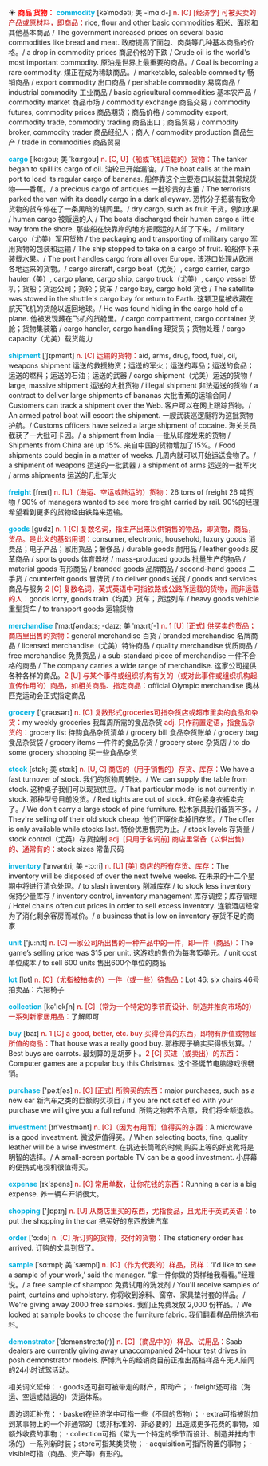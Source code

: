 ☀ <font color="red">**商品 货物：**</font>
<font color="sky blue">**commodity**</font> [kəˈmɒdəti; 美 -ˈmɑ:d-]
<font color="#c00000">n. [C] [经济学] 可被买卖的产品或原材料，即商品：</font>rice, flour and other basic commodities 稻米、面粉和其他基本商品 / The government increased prices on several basic commodities like bread and meat. 政府提高了面包、肉类等几种基本商品的价格。/ a drop in commodity prices 商品价格的下跌 / Crude oil is the world's most important commodity. 原油是世界上最重要的商品。/ Coal is becoming a rare commodity. 煤正在成为稀缺商品。/ marketable, saleable commodity 畅销商品 / export commodity 出口商品 / perishable commodity 易腐商品 / industrial commodity 工业商品 / basic agricultural commodities 基本农产品 / commodity market 商品市场 / commodity exchange 商品交易 / commodity futures, commodity prices 商品期货；商品价格 / commodity export, commodity trade, commodity trading 商品出口；商品贸易 / commodity broker, commodity trader 商品经纪人；商人 / commodity production 商品生产 / trade in commodities 商品贸易
           
<font color="sky blue">**cargo**</font> [ˈkɑ:gəʊ; 美 ˈkɑ:rgoʊ]
<font color="#c00000">n. [C, U]（船或飞机运载的）货物：</font>The tanker began to spill its cargo of oil. 油轮已开始漏油。/ The boat calls at the main port to load its regular cargo of bananas. 船停靠这个主要港口以装载其常规货物——香蕉。/ a precious cargo of antiques 一批珍贵的古董 / The terrorists parked the van with its deadly cargo in a dark alleyway. 恐怖分子把装有致命货物的货车停在了一条黑暗的胡同里。/ dry cargo, such as fruit 干货，例如水果 / human cargo 被贩运的人 / The boats discharged their human cargo a little way from the shore. 那些船在快靠岸的地方把贩运的人卸了下来。/ military cargo（尤美）军用货物 / the packaging and transporting of military cargo 军用货物的包装和运输 / The ship stopped to take on a cargo of fruit. 轮船停下来装载水果。/ The port handles cargo from all over Europe. 该港口处理从欧洲各地运来的货物。/ cargo aircraft, cargo boat（尤英）, cargo carrier, cargo hauler（美）, cargo plane, cargo ship, cargo truck（尤美）, cargo vessel 货机；货船；货运公司；货轮；货车 / cargo bay, cargo hold 货仓 / The satellite was stowed in the shuttle's cargo bay for return to Earth. 这颗卫星被收藏在航天飞机的货舱以返回地球。/ He was found hiding in the cargo hold of a plane. 他被发现藏在飞机的货舱里。/ cargo compartment, cargo container 货舱；货物集装箱 / cargo handler, cargo handling 理货员；货物处理 / cargo capacity（尤美）载货能力           
           
<font color="sky blue">**shipment**</font> [ˈʃɪpmənt]
<font color="#c00000">n. [C] 运输的货物：</font>aid, arms, drug, food, fuel, oil, weapons shipment 运送的救援物资；运送的军火；运送的毒品；运送的食品；运送的燃料；运送的石油；运送的武器 / cargo shipment（尤美）运送的货物 / large, massive shipment 运送的大批货物 / illegal shipment 非法运送的货物 / a contract to deliver large shipments of bananas 大批香蕉的运输合同 / Customers can track a shipment over the Web. 客户可以在网上跟踪货物。/ An armed patrol boat will escort the shipment. 一艘武装巡逻艇将为这批货物护航。/ Customs officers have seized a large shipment of cocaine. 海关关员截获了一大批可卡因。/ a shipment from India 一批从印度发来的货物 / Shipments from China are up 15%. 来自中国的货物增加了15%。/ Food shipments could begin in a matter of weeks. 几周内就可以开始运送食物了。/ a shipment of weapons 运送的一批武器 / a shipment of arms 运送的一批军火 / arms shipments 运送的几批军火

<font color="sky blue">**freight**</font> [freɪt]
<font color="#c00000">n. [U]（海运、空运或陆运的）货物：</font>26 tons of freight 26 吨货物 / 90% of managers wanted to see more freight carried by rail. 90%的经理希望看到更多的货物经由铁路来运输。

<font color="sky blue">**goods**</font> [ɡʊdz] 
<font color="#c00000">n. 1 [C] 复数名词，指生产出来以供销售的物品，即货物，商品，货品。是此义的基础用词：</font>consumer, electronic, household, luxury goods 消费品；电子产品；家用货品；奢侈品 / durable goods 耐用品 / leather goods 皮革商品 / sports goods 体育器材 / mass-produced goods 批量生产的物品 / material goods 有形商品 / branded goods 品牌商品 / second-hand goods 二手货 / counterfeit goods 冒牌货 / to deliver goods 送货 / goods and services 商品与服务 <font color="#c00000">2 [C] 复数名词，英式英语中可指铁路或公路所运载的货物，而非运载的人：</font>goods lorry, goods train（均英）货车；货运列车 / heavy goods vehicle 重型货车 / to transport goods 运输货物
                      
<font color="sky blue">**merchandise**</font> [ˈmɜ:tʃəndaɪs; -daɪz; 美 ˈmɜ:rtʃ-]
<font color="#c00000">n. 1 [U] [正式] 供买卖的货品；商店里出售的货物：</font>general merchandise 百货 / branded merchandise 名牌商品 / licensed merchandise（尤美）特许商品 / quality merchandise 优质商品 / free merchandise 免费货品 / a sub-standard piece of merchandise 一件不合格的商品 / The company carries a wide range of merchandise. 这家公司提供各种各样的商品。<font color="#c00000">2 [U] 与某个事件或组织机构有关的（或对此事件或组织机构起宣传作用的）商品，如相关商品、指定商品：</font>official Olympic merchandise 奥林匹克运动会正式指定商品

<font color="sky blue">**grocery**</font> ['ɡrəʊsərɪ] 
<font color="#c00000">n. [C] 复数形式groceries可指杂货店或超市里卖的食品和杂货：</font>my weekly groceries 我每周所需的食品杂货 <font color="#c00000">adj. 只作前置定语，指食品杂货的：</font>grocery list 待购食品杂货清单 / grocery bill 食品杂货账单 / grocery bag 食品杂货袋 / grocery items 一件件的食品杂货 / grocery store 杂货店 / to do some grocery shopping 买一些食品杂货
           
<font color="sky blue">**stock**</font> [stɒk; 美 stɑ:k]
<font color="#c00000">n. [U, C] 商店的（用于销售的）存货、库存：</font>We have a fast turnover of stock. 我们的货物周转快。/ We can supply the table from stock. 这种桌子我们可以现货供应。/ That particular model is not currently in stock. 那种型号目前没货。/ Red tights are out of stock. 红色紧身衣裤卖完了。/ We don't carry a large stock of pine furniture. 松木家具我们备货不多。/ They're selling off their old stock cheap. 他们正廉价卖掉旧存货。/ The offer is only available while stocks last. 特价优惠售完为止。/ stock levels 存货量 / stock control（尤英）存货控制 <font color="#c00000">adj. [只用于名词前] 商店里常备（以供出售）的、通常有的：</font>stock sizes 常备尺码
           
<font color="sky blue">**inventory**</font> [ˈɪnvəntri; 美 -tɔ:ri]
<font color="#c00000">n. [U] [美] 商店的所有存货、库存：</font>The inventory will be disposed of over the next twelve weeks. 在未来的十二个星期中将进行清仓处理。/ to slash inventory 削减库存 / to stock less inventory 保持少量库存 / inventory control, inventory management 库存调控；库存管理 / Hotel chains often cut prices in order to sell excess inventory. 连锁酒店经常为了消化剩余客房而减价。/ a business that is low on inventory 存货不足的商家

<font color="sky blue">**unit**</font> ['ju:nɪt] 
<font color="#c00000">n. [C] 一家公司所出售的一种产品中的一件，即一件（商品）：</font>The game’s selling price was $15 per unit. 这游戏的售价为每套15美元。/ unit cost 单位成本 / to sell 600 units 售出600个单位的商品

<font color="sky blue">**lot**</font> [lɒt] 
<font color="#c00000">n. [C]（尤指被拍卖的）一件（或一些）待售品：</font>Lot 46: six chairs 46号拍卖品：六把椅子

<font color="sky blue">**collection**</font> [kə'lekʃn] 
<font color="#c00000">n. [C]（常为一个特定的季节而设计、制造并推向市场的）一系列新家居用品：</font>了解即可

<font color="sky blue">**buy**</font> [baɪ] 
<font color="#c00000">n. 1 [C] a good, better, etc. buy 买得合算的东西，即物有所值或物超所值的商品：</font>That house was a really good buy. 那栋房子确实买得很划算。/ Best buys are carrots. 最划算的是胡萝卜。<font color="#c00000">2 [C] 买进（或卖出）的东西：</font>Computer games are a popular buy this Christmas. 这个圣诞节电脑游戏很畅销。

<font color="sky blue">**purchase**</font> ['pə:tʃəs] 
<font color="#c00000">n. [C] [正式] 所购买的东西：</font>major purchases, such as a new car 新汽车之类的巨额购买项目 / If you are not satisfied with your purchase we will give you a full refund. 所购之物若不合意，我们将全额退款。
           
<font color="sky blue">**investment**</font> [ɪnˈvestmənt]
<font color="#c00000">n. [C]（因为有用而）值得买的东西：</font>A microwave is a good investment. 微波炉值得买。/ When selecting boots, fine, quality leather will be a wise investment. 在挑选长筒靴的时候,购买上等的好皮靴将是明智的选择。/ A small-screen portable TV can be a good investment. 小屏幕的便携式电视机很值得买。

<font color="sky blue">**expense**</font> [ɪk'spens] 
<font color="#c00000">n. [C] 常用单数，让你花钱的东西：</font>Running a car is a big expense. 养一辆车开销很大。

<font color="sky blue">**shopping**</font> ['ʃɒpɪŋ] 
<font color="#c00000">n. [U] 从商店里买的东西，尤指食品，且尤用于英式英语：</font>to put the shopping in the car 把买好的东西放进汽车

<font color="sky blue">**order**</font> ['ɔ:də] 
<font color="#c00000">n. [C] 所订购的货物，交付的货物：</font>The stationery order has arrived. 订购的文具到货了。
           
<font color="sky blue">**sample**</font> [ˈsɑ:mpl; 美 ˈsæmpl]
<font color="#c00000">n. [C]（作为代表的）样品，货样：</font>‘I'd like to see a sample of your work,’ said the manager. “拿一件你做的货样给我看看。”经理说。/ a free sample of shampoo 免费试用的洗发剂 / You'll receive samples of paint, curtains and upholstery. 你将收到涂料、窗帘、家具垫衬套的样品。/ We're giving away 2000 free samples. 我们正免费发放 2,000 份样品。/ We looked at sample books to choose the furniture fabric. 我们翻看样品册挑选布料。
           
<font color="sky blue">**demonstrator**</font> [ˈdemənstreɪtə(r)]
<font color="#c00000">n. [C]（商品中的）样品、试用品：</font>Saab dealers are currently giving away unaccompanied 24-hour test drives in posh demonstrator models. 萨博汽车的经销商目前正推出高档样品车无人陪同的24小时试驾活动。

相关词义延伸：
· goods还可指可被带走的财产，即动产；
· freight还可指（海运、空运或陆运的）货运体系。

周边词汇补充：
· basket在经济学中可指一些（不同的货物）；
· extra可指被附加到某事物上的一个非通常的（或非标准的、非必要的）且造成更多花费的事物，如额外收费的事物；
· collection可指（常为一个特定的季节而设计、制造并推向市场的）一系列新时装；store可指某类货物；
· acquisition可指所购置的事物；
· visible可指（商品、资产等）有形的。



